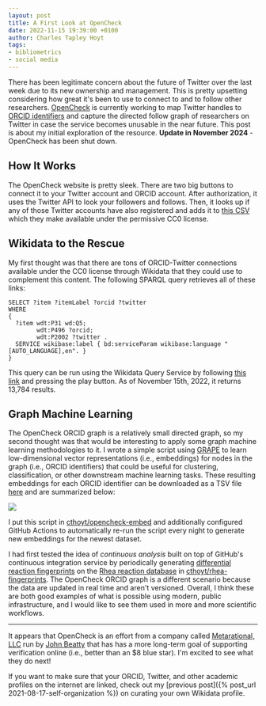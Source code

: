 ```yaml
---
layout: post
title: A First Look at OpenCheck
date: 2022-11-15 19:39:00 +0100
author: Charles Tapley Hoyt
tags: 
- bibliometrics
- social media
---
```

There has been legitimate concern about the future of Twitter over the last week due to its new ownership and
management. This is pretty upsetting considering how great it's been to use to connect to and to follow other
researchers. [OpenCheck](https://web.archive.org/web/20241008073132/https://opencheck.is/) is currently
working to map Twitter handles to [ORCID identifiers](https://orcid.org) and capture the directed follow graph of researchers
on Twitter in case the service becomes unusable in the near future. This post is about my initial exploration
of the resource. **Update in November 2024** - OpenCheck has been shut down.

## How It Works

The OpenCheck website is pretty sleek. There are two big buttons to connect it to your Twitter account and ORCID
account. After authorization, it uses the Twitter API to look your followers and follows. Then, it looks up
if any of those Twitter accounts have also registered and adds it
to [this CSV](https://opencheck.is/scitwitter/orcidgraph)
which they make available under the permissive CC0 license.

## Wikidata to the Rescue

My first thought was that there are tons of ORCID-Twitter connections available under the CC0 license through Wikidata
that they could use to complement this content. The following SPARQL query retrieves all of these links:

```sparql
SELECT ?item ?itemLabel ?orcid ?twitter
WHERE 
{
  ?item wdt:P31 wd:Q5; 
        wdt:P496 ?orcid; 
        wdt:P2002 ?twitter .
  SERVICE wikibase:label { bd:serviceParam wikibase:language "[AUTO_LANGUAGE],en". }
}
```

This query can be run using the Wikidata Query Service by following [this link](https://w.wiki/5xaE) and pressing
the play button. As of November 15th, 2022, it returns 13,784 results.

## Graph Machine Learning

The OpenCheck ORCID graph is a relatively small directed graph, so my second thought was that would be interesting to
apply some graph machine learning methodologies to it. I wrote a simple script
using [GRAPE](https://github.com/AnacletoLAB/grape) to learn low-dimensional vector representations (i.e., embeddings)
for nodes in the graph (i.e., ORCID identifiers) that could be useful for clustering, classification, or other
downstream machine learning tasks. These resulting embeddings for each ORCID identifier can be downloaded as a TSV file
[here](https://github.com/cthoyt/opencheck-embed/raw/main/embeddings/line.tsv) and are summarized below:

![](https://github.com/cthoyt/opencheck-embed/raw/main/embeddings/line.png)

I put this script in [cthoyt/opencheck-embed](https://github.com/cthoyt/opencheck-embed)
and additionally configured GitHub Actions to automatically re-run the script every night to generate new embeddings for
the newest dataset.

I had first tested the idea of *continuous analysis* built on top of GitHub's continuous integration
service by periodically generating [differential reaction fingerprints](https://github.com/reymond-group/drfp) on the
[Rhea reaction database](https://www.rhea-db.org) in [cthoyt/rhea-fingerprints](https://github.com/cthoyt/rhea-fingerprints).
The OpenCheck ORCID graph is a different scenario because the data are updated in real time and aren't versioned.
Overall, I think these are both good examples of what is possible using modern, public infrastructure, and I would like
to see them used in more and more scientific workflows.

---

It appears that OpenCheck is an effort from a company called [Metarational, LLC](https://www.metarational.net) run
by [John Beatty](https://twitter.com/john_d_beatty) that has has a more long-term goal of supporting
verification online (i.e., better than an $8 blue star). I'm excited to see what they do next!

If you want to make sure that your ORCID, Twitter, and other academic profiles on the internet are linked, check
out my [previous post]({% post_url 2021-08-17-self-organization %}) on curating your own Wikidata profile.
